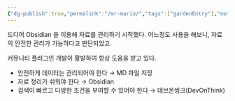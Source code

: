```yaml
---
{"dg-publish":true,"permalink":"/mr-mario/","tags":["gardenEntry"],"noteIcon":""}
---
```



드디어 Obsidian 을 이용해 자료를 관리하기 시작했다. 
어느정도 사용을 해보니, 자료의 안전한 관리가 가능하다고 판단되었고. 

커뮤니티 플러그인 개발이 활발하여 항상 도움을 받고 있다. 


- 안전하게 데이터는 관리되어야 한다 → MD 파일 저장 
- 자료 정리가 쉬워야 한다 → Obsidian 
- 검색이 빠르고 다양한 조건을 부여할 수 있어야 한다 → 데브온씽크(DevOnThink) 

